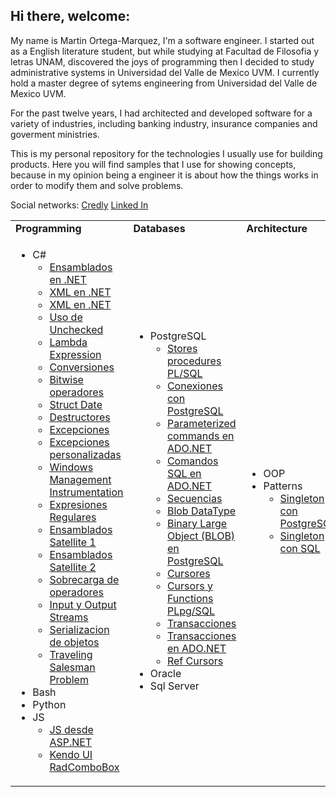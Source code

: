 ## Hi there, welcome:


My name is Martin Ortega-Marquez, I'm a software engineer.
I started out as a English literature student, but while studying at Facultad de Filosofia y letras UNAM, discovered the joys of programming then I decided
to study administrative systems in Universidad del Valle de Mexico UVM.
I currently hold a master degree of sytems engineering from Universidad del Valle de Mexico UVM.

For the past twelve years, I had architected and developed software for a variety of industries, including banking industry, insurance companies and goverment ministries.

This is my personal repository for the technologies I usually use for building products.
Here you will find samples that I use for showing concepts, because in my opinion being a engineer it is about
how the things works in order to modify them and solve problems.

<p align="justify">
Social networks:
<a href="https://www.credly.com/users/martin-ortega-marquez">Credly</a>
<a href="https://www.linkedin.com/in/masterlynx/">Linked In</a>
</p>
   
<table width="100%">
<tr>
	<td><b>Programming</b></td>
	<td><b>Databases</b></td>
	<td><b>Architecture</b></td>
	<td><b>Security</b></td>
</tr>
<tr>
	<td>
	<p align="Justify">
		<ul>
			<li>C#
				<ul>
					<li>
						<a href="https://github.com/lynxestudio/20081229-FirstApp">
						Ensamblados en .NET
						</a>
					</li>
					<li>
						<a href="https://github.com/lynxestudio/20100530-LinqXMLSample2">
						XML en .NET
						</a>
					</li>
					<li>
						<a href="https://github.com/lynxestudio/20100526-LinqXMLSample1">
						XML en .NET
						</a>
					</li>
					<li>
						<a href="https://github.com/lynxestudio/20101031-UncheckedSample">
						Uso de Unchecked
						</a>
					</li>
					<li>
						<a href="https://github.com/lynxestudio/20101025-LambdaExpression">
						Lambda Expression
						</a>
					</li>
					<li>
						<a href="https://github.com/lynxestudio/20101003-CSharpPuzzlers">
						Conversiones
						</a>
					</li>
					<li>
						<a href="https://github.com/lynxestudio/20110114-BitwiseOperators">
						Bitwise operadores
						</a>
					</li>
					<li>
						<a href="https://github.com/lynxestudio/20110227-DateSample">
						Struct Date
						</a>
					</li>
					<li>
						<a href="https://github.com/lynxestudio/20110320-DestructorSample">
						Destructores
						</a>
					</li>
					<li>
						<a href="https://github.com/lynxestudio/20110419-CustomExceptionsCSharp">
						Excepciones
						</a>
					</li>
					<li>
						<a href="https://github.com/lynxestudio/20110424-CustomExceptionGTKSharp">
						Excepciones personalizadas
						</a>
					</li>
					<li>
						<a href="https://github.com/lynxestudio/20110625-CSharpWMISample">
						Windows Management Instrumentation
						</a>
					</li>
					<li>
						<a href="https://github.com/lynxestudio/20111117-RegularExpressionApp">
						Expresiones Regulares
						</a>
					</li>
					<li>
						<a href="https://github.com/lynxestudio/20111225-SatelliteAssemblies">
						Ensamblados Satellite 1
						</a>
					</li>
					<li>
						<a href="https://github.com/lynxestudio/20111227-SatelliteAssemblies">
						Ensamblados Satellite 2
						</a>
					</li>
					<li>
						<a href="https://github.com/lynxestudio/20120228-Vectors">
						Sobrecarga de operadores
						</a>
					</li>
					<li>
						<a href="https://github.com/lynxestudio/20120319-IOStreams">
						Input y Output Streams
						</a>
					</li>
					<li>
						<a href="https://github.com/lynxestudio/20120522-ObjectsSerialization">
						Serializacion de objetos
						</a>
					</li>
					<li>
						<a href="https://github.com/lynxestudio/20121214-TSP-Algorithm">
						Traveling Salesman Problem
						</a>
					</li>
				</ul>
			</li>
			<li>Bash</li>
			<li>Python</li>
			<li>JS
				<ul>
					<li>
						<a href="https://github.com/lynxestudio/20111112-ASPX-JS-Sample">
						JS desde ASP.NET
						</a>
					</li>
					<li>
						<a href="https://github.com/lynxestudio/20130421-KendoUI-RadComboBox">
						Kendo UI RadComboBox
						</a>
					</li>
				</ul>
			</li>
		</ul>
		</p>
	</td>
	<!--End Programming -->
	<td>
	<p align="justify">
		<ul>
			<li>PostgreSQL
				<ul>
					<li>
					<a href="https://github.com/lynxestudio/20100919-PLSQLStoreProcedures">
					Stores procedures PL/SQL
					</a>
					</li>
					<li>
						<a href="https://github.com/lynxestudio/20100907-DataBaseConnectionSample">
						Conexiones con PostgreSQL 
						</a>
					</li>
					<li>
						<a href="https://github.com/lynxestudio/20120831-PgSQLParameters">
						Parameterized commands en ADO.NET
						</a>
					</li>
					<li>
						<a href="https://github.com/lynxestudio/20120906-Parameterized-Commands">
						Comandos SQL en ADO.NET 
						</a>
					</li>
					<li>
						<a href="https://github.com/lynxestudio/20121002-PgSequences">
						Secuencias
						</a>
					</li>
					<li>
						<a href="https://github.com/lynxestudio/20121229-BlobDataType">
						Blob DataType
						</a>
					</li>
					<li>
						<a href="https://github.com/lynxestudio/20130111-ADO-Blob-Sample">
						Binary Large Object (BLOB) en PostgreSQL
						</a>
					</li>
					<li>
						<a href="https://github.com/lynxestudio/20130127-PostgreSQL-Cursors">
						Cursores
						</a>
					</li>
					<li>
						<a href="https://github.com/lynxestudio/20130328-PostgreSQL-CursorsFunctions">
						Cursors y Functions PLpg/SQL
						</a>
					</li>
					<li>
						<a href="https://github.com/lynxestudio/20130305-PostgreSQL-Transactions">
						Transacciones
						</a>
					</li>
					<li>
						<a href="https://github.com/lynxestudio/20130306-ADO-Transactions">
						Transacciones en ADO.NET
						</a>
					</li>
					<li>
						<a href="https://github.com/lynxestudio/20130408-PostgreSQL-RefCursors">
						Ref Cursors
						</a>
					</li>
				</ul>
			</li>
			<li>Oracle</li>
			<li>Sql Server</li>
		</ul>
	</p>
	</td>
	<!-- End Databases-->
	<td>
	<p align="justify">
		<ul>
			<li>OOP</li>
			<li>Patterns
				<ul>
					<li>
					<a href="https://github.com/lynxestudio/20100520-SingletonPatternPostgreSQL">
					Singleton con PostgreSQL</a>
					</li>
					<li>
					<a href="https://github.com/lynxestudio/20100503-SingletonPattern">
					Singleton con SQL
					</a>
					</li>
				</ul>
			</li>
		</ul>
	</p>
	</td>
	<!-- End networking -->
	<td>
		<ul>
				<li>
				<a href="https://github.com/lynxestudio/20090111-ASP-RegularExpressionValidator
">Expresiones Regulares ASP.NET</a>
</li>
				<li>
				<a href="https://github.com/lynxestudio/20090106-ASP-RangeValidator
">Rangos ASP.NET</a>
</li>
				<li>
				<a href="https://github.com/lynxestudio/20090104-ASP-RequiredFieldValidator
">Campos obligatorios (ASP.NET)</a>
</li>
				<li>
					<a href="https://github.com/lynxestudio/20090305-BankStatements">
					CAS Code Access Security en .NET
					</a>
				</li>
				<li>
				<a href="https://github.com/lynxestudio/20100725-SecurityDotNet2">
				Seguridad en .NET
				</a>
				</li>
				<li>
				<a href="https://github.com/lynxestudio/20100714-SecurityDotNet">
				Seguridad en .NET
				</a>
				</li>
				<li>
				<a href="https://github.com/lynxestudio/20100805-SecurityDotnet3">
				Seguridad en .NET
				</a>
				</li>
				<li>
					<a href="https://github.com/lynxestudio/20110601-TraceListenersSample">
						Logging en aplicaciones
					</a>
				</li>
				<li>
						<a href="https://github.com/lynxestudio/20110629-ASPFileUpload">
						Control File Upload ASP.NET
						</a>
				</li>
				<li>
					<a href="https://github.com/lynxestudio/20110730-Log4netSample">
					Log4net
					</a>
				</li>
				<li>
					<a href="https://github.com/lynxestudio/20120331-Process-Sample">
					Procesos
					</a>
				</li>
				<li>
					<a href="https://github.com/lynxestudio/20120618-Email-SMTP">
					SMTP (Simple Mail Transfer Protocol)
					</a>
				</li>
				<li>
			<a href="https://github.com/lynxestudio/20100821-FTPSample">
			Protocolo FTP
			</a>
			</li>
			<li>
				<a href="https://github.com/lynxestudio/20101130-IPSample">
				Direcciones IP
				</a>
			</li>
				</ul>
	</td>
</tr>
</table>
<!--
**lynxestudio/lynxestudio** is a ✨ _special_ ✨ repository because its `README.md` (this file) appears on your GitHub profile.

Here are some ideas to get you started:
-->

